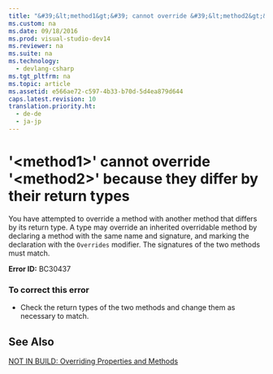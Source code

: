 ```yaml
---
title: "&#39;&lt;method1&gt;&#39; cannot override &#39;&lt;method2&gt;&#39; because they differ by their return types"
ms.custom: na
ms.date: 09/18/2016
ms.prod: visual-studio-dev14
ms.reviewer: na
ms.suite: na
ms.technology: 
  - devlang-csharp
ms.tgt_pltfrm: na
ms.topic: article
ms.assetid: e566ae72-c597-4b33-b70d-5d4ea879d644
caps.latest.revision: 10
translation.priority.ht: 
  - de-de
  - ja-jp
---
```

# &#39;&lt;method1&gt;&#39; cannot override &#39;&lt;method2&gt;&#39; because they differ by their return types
You have attempted to override a method with another method that differs by its return type. A type may override an inherited overridable method by declaring a method with the same name and signature, and marking the declaration with the `Overrides` modifier. The signatures of the two methods must match.  
  
 **Error ID:** BC30437  
  
### To correct this error  
  
-   Check the return types of the two methods and change them as necessary to match.  
  
## See Also  
 [NOT IN BUILD: Overriding Properties and Methods](assetId:///2167e8f5-1225-4b13-9ebd-02591ba90213)